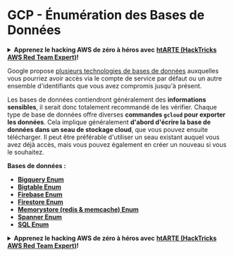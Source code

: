 # GCP - Énumération des Bases de Données

<details>

<summary><strong>Apprenez le hacking AWS de zéro à héros avec</strong> <a href="https://training.hacktricks.xyz/courses/arte"><strong>htARTE (HackTricks AWS Red Team Expert)</strong></a><strong>!</strong></summary>

Autres moyens de soutenir HackTricks :

* Si vous souhaitez voir votre **entreprise annoncée dans HackTricks** ou **télécharger HackTricks en PDF**, consultez les [**PLANS D'ABONNEMENT**](https://github.com/sponsors/carlospolop)!
* Obtenez le [**merchandising officiel PEASS & HackTricks**](https://peass.creator-spring.com)
* Découvrez [**La Famille PEASS**](https://opensea.io/collection/the-peass-family), notre collection d'[**NFTs exclusifs**](https://opensea.io/collection/the-peass-family)
* **Rejoignez le** 💬 [**groupe Discord**](https://discord.gg/hRep4RUj7f) ou le [**groupe telegram**](https://t.me/peass) ou **suivez** moi sur **Twitter** 🐦 [**@carlospolopm**](https://twitter.com/carlospolopm)**.**
* **Partagez vos astuces de hacking en soumettant des PRs aux dépôts github** [**HackTricks**](https://github.com/carlospolop/hacktricks) et [**HackTricks Cloud**](https://github.com/carlospolop/hacktricks-cloud).

</details>

Google propose [plusieurs technologies de bases de données](https://cloud.google.com/products/databases/) auxquelles vous pourriez avoir accès via le compte de service par défaut ou un autre ensemble d'identifiants que vous avez compromis jusqu'à présent.

Les bases de données contiendront généralement des **informations sensibles**, il serait donc totalement recommandé de les vérifier. Chaque type de base de données offre diverses **commandes `gcloud` pour exporter les données**. Cela implique généralement **d'abord d'écrire la base de données dans un seau de stockage cloud**, que vous pouvez ensuite télécharger. Il peut être préférable d'utiliser un seau existant auquel vous avez déjà accès, mais vous pouvez également en créer un nouveau si vous le souhaitez.

**Bases de données :**

* ****[**Bigquery Enum**](gcp-bigquery-enum.md)****
* ****[**Bigtable Enum**](gcp-bigtable-enum.md)****
* ****[**Firebase Enum**](gcp-firebase-enum.md)****
* ****[**Firestore Enum**](gcp-firestore-enum.md)****
* ****[**Memorystore (redis & memcache) Enum**](gcp-memorystore-enum.md)****
* ****[**Spanner Enum**](gcp-spanner-enum.md)****
* ****[**SQL Enum**](gcp-sql-enum.md)****

<details>

<summary><strong>Apprenez le hacking AWS de zéro à héros avec</strong> <a href="https://training.hacktricks.xyz/courses/arte"><strong>htARTE (HackTricks AWS Red Team Expert)</strong></a><strong>!</strong></summary>

Autres moyens de soutenir HackTricks :

* Si vous souhaitez voir votre **entreprise annoncée dans HackTricks** ou **télécharger HackTricks en PDF**, consultez les [**PLANS D'ABONNEMENT**](https://github.com/sponsors/carlospolop)!
* Obtenez le [**merchandising officiel PEASS & HackTricks**](https://peass.creator-spring.com)
* Découvrez [**La Famille PEASS**](https://opensea.io/collection/the-peass-family), notre collection d'[**NFTs exclusifs**](https://opensea.io/collection/the-peass-family)
* **Rejoignez le** 💬 [**groupe Discord**](https://discord.gg/hRep4RUj7f) ou le [**groupe telegram**](https://t.me/peass) ou **suivez** moi sur **Twitter** 🐦 [**@carlospolopm**](https://twitter.com/carlospolopm)**.**
* **Partagez vos astuces de hacking en soumettant des PRs aux dépôts github** [**HackTricks**](https://github.com/carlospolop/hacktricks) et [**HackTricks Cloud**](https://github.com/carlospolop/hacktricks-cloud).

</details>
